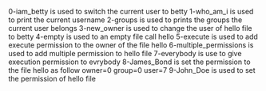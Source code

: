 0-iam_betty is used to switch the current user to betty
1-who_am_i is used to print the current username
2-groups is used to prints the groups the current user belongs
3-new_owner is used to change the user of hello file to betty
4-empty is used to an empty file call hello
5-execute is used to add execute permission to the owner of the file hello
6-multiple_permissions is used to add multiple permission to hello file
7-everybody is use to give execution permission to evrybody
8-James_Bond is set the permission to the file hello as follow owner=0 group=0 user=7
9-John_Doe is used to set the permission of hello file 
